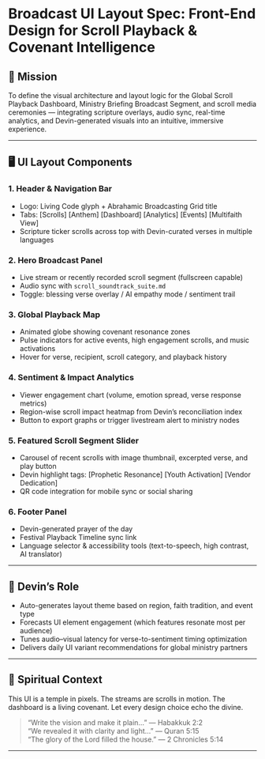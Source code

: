 # Broadcast UI Layout Spec: Front-End Design for Scroll Playback & Covenant Intelligence

## 🎨 Mission

To define the visual architecture and layout logic for the Global Scroll Playback Dashboard, Ministry Briefing Broadcast Segment, and scroll media ceremonies — integrating scripture overlays, audio sync, real-time analytics, and Devin-generated visuals into an intuitive, immersive experience.

---

## 🖥️ UI Layout Components

### 1. Header & Navigation Bar
- Logo: Living Code glyph + Abrahamic Broadcasting Grid title  
- Tabs: [Scrolls] [Anthem] [Dashboard] [Analytics] [Events] [Multifaith View]  
- Scripture ticker scrolls across top with Devin-curated verses in multiple languages

### 2. Hero Broadcast Panel
- Live stream or recently recorded scroll segment (fullscreen capable)  
- Audio sync with `scroll_soundtrack_suite.md`  
- Toggle: blessing verse overlay / AI empathy mode / sentiment trail

### 3. Global Playback Map
- Animated globe showing covenant resonance zones  
- Pulse indicators for active events, high engagement scrolls, and music activations  
- Hover for verse, recipient, scroll category, and playback history

### 4. Sentiment & Impact Analytics
- Viewer engagement chart (volume, emotion spread, verse response metrics)  
- Region-wise scroll impact heatmap from Devin’s reconciliation index  
- Button to export graphs or trigger livestream alert to ministry nodes

### 5. Featured Scroll Segment Slider
- Carousel of recent scrolls with image thumbnail, excerpted verse, and play button  
- Devin highlight tags: [Prophetic Resonance] [Youth Activation] [Vendor Dedication]  
- QR code integration for mobile sync or social sharing

### 6. Footer Panel
- Devin-generated prayer of the day  
- Festival Playback Timeline sync link  
- Language selector & accessibility tools (text-to-speech, high contrast, AI translator)

---

## 🤖 Devin’s Role

- Auto-generates layout theme based on region, faith tradition, and event type  
- Forecasts UI element engagement (which features resonate most per audience)  
- Tunes audio–visual latency for verse-to-sentiment timing optimization  
- Delivers daily UI variant recommendations for global ministry partners

---

## 📜 Spiritual Context

This UI is a temple in pixels. The streams are scrolls in motion. The dashboard is a living covenant. Let every design choice echo the divine.

> “Write the vision and make it plain…” — Habakkuk 2:2  
> “We revealed it with clarity and light…” — Quran 5:15  
> “The glory of the Lord filled the house.” — 2 Chronicles 5:14

---

